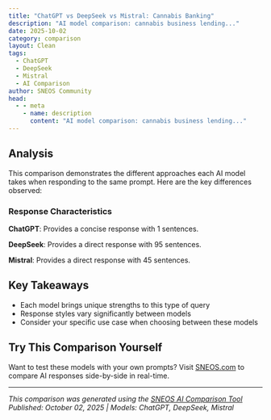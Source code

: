 ```yaml
---
title: "ChatGPT vs DeepSeek vs Mistral: Cannabis Banking"
description: "AI model comparison: cannabis business lending..."
date: 2025-10-02
category: comparison
layout: Clean
tags:
  - ChatGPT
  - DeepSeek
  - Mistral
  - AI Comparison
author: SNEOS Community
head:
  - - meta
    - name: description
      content: "AI model comparison: cannabis business lending..."
---
```


<ChatComparison
  title="ChatGPT vs DeepSeek vs Mistral: Cannabis Banking"
  prompt="cannabis business lending"
  :responses='{
    "ChatGPT": "Error calling OpenAI API.",
    "DeepSeek": "Of course. This is a complex and rapidly evolving area of finance. Here\u2019s a comprehensive breakdown of cannabis business lending, covering the challenges, types of lenders, loan products, and key considerations.\n\n### The Core Challenge: Federal Illegality\n\nThe single biggest hurdle for cannabis businesses seeking financing is the conflict between state and federal law in the United States.\n\n*   **State Level:** Medical and/or recreational cannabis is legal in many states.\n*   **Federal Level:** Cannabis remains a **Schedule I controlled substance** under the Controlled Substances Act. This makes it illegal federally.\n\nThis conflict creates a massive risk for traditional lenders (banks and credit unions that are FDIC-insured or have a federal charter):\n\n*   **Money Laundering \u0026 Banking Secrecy Act:** Handling funds from a federally illegal activity can be prosecuted as money laundering.\n*   **Federal Regulatory Action:** Banks risk having their charters revoked or facing severe penalties from federal regulators.\n*   **Reputational Risk:** Many traditional financial institutions are unwilling to be associated with the industry.\n\nAs a result, most cannabis businesses are **unbanked or underbanked**, operating primarily in cash, which creates safety and logistical nightmares.\n\n---\n\n### Types of Lenders in the Cannabis Space\n\nBecause traditional bank loans are largely unavailable, a specialized and alternative lending market has emerged.\n\n#### 1. Specialized Cannabis Banks \u0026 Credit Unions (MSBs)\nThese are state-chartered financial institutions that have chosen to serve the cannabis industry, despite the federal risk. They operate under strict guidance from the Financial Crimes Enforcement Network (FinCEN) and must file extensive suspicious activity reports (SARs).\n\n*   **How they lend:** They typically offer basic banking services (checking accounts, armored car services) and some commercial loans. Their underwriting is extremely rigorous.\n*   **Best for:** Established, compliant businesses looking for a full banking relationship and potentially real estate-secured loans.\n\n#### 2. Private Debt Funds \u0026 Alternative Lenders\nThis is the most active segment of the cannabis lending market. These are private investment firms that raise capital from institutional investors, family offices, and high-net-worth individuals specifically to lend to cannabis companies.\n\n*   **How they lend:** They offer various loan products (see below) but at a higher cost than traditional loans to compensate for the perceived risk and regulatory burden.\n*   **Best for:** Well-capitalized businesses needing growth capital, acquisition financing, or working capital.\n\n#### 3. Hard Money / Asset-Based Lenders\nThese lenders focus almost entirely on the collateral, not the business\u0027s cash flow or credit. The loan is secured by hard assets.\n\n*   **How they lend:** Loans are based on a percentage of the value of real estate, equipment, or other tangible assets.\n*   **Best for:** Businesses with significant real estate or expensive equipment who need fast funding and can accept high interest rates.\n\n#### 4. Private Equity \u0026 Venture Capital (Equity, not Debt)\nWhile not a \u0022loan,\u0022 this is a critical source of capital. Instead of lending money, these firms buy an ownership stake (equity) in the company.\n\n*   **How they \u0022lend\u0022:** They provide capital in exchange for shares and often a seat on the board. This is dilutive to the original owners.\n*   **Best for:** High-growth startups with a strong story and potential for massive scale, where founders are willing to give up some control.\n\n---\n\n### Common Cannabis Loan Products\n\n#### 1. Real Estate Loans\n*   **What it is:** A loan to purchase, refinance, or develop property (e.g., a cultivation facility, dispensary building, manufacturing warehouse).\n*   **Collateral:** The real estate itself.\n*   **Typical LTV (Loan-to-Value):** 50-65%. (You need significant skin in the game).\n\n#### 2. Equipment Financing\n*   **What it is:** A loan to purchase specific equipment (e.g., extraction machines, climate control systems, POS systems).\n*   **Collateral:** The equipment being financed.\n*   **Note:** Lenders will often want a UCC-1 lien on other business assets as well.\n\n#### 3. Accounts Receivable / Invoice Financing\n*   **What it is:** A loan based on the value of your outstanding invoices (e.g., money owed to a distributor from dispensaries).\n*   **How it works:** The lender advances a percentage (e.g., 80%) of the invoice value immediately, with the remainder (minus fees) paid when the customer settles the invoice.\n\n#### 4. Working Capital Loans\n*   **What it is:** A short-term loan to cover day-to-day operational expenses like payroll, inventory, and taxes.\n*   **Collateral:** Often requires a blanket lien on all business assets and sometimes a personal guarantee from the owners.\n\n#### 5. Construction \u0026 Tenant Improvement Loans\n*   **What it is:** Financing to build out a new facility or renovate an existing one (e.g., turning a retail space into a compliant dispensary).\n*   **Collateral:** The leasehold improvements and sometimes the business owner\u0027s personal assets.\n\n---\n\n### Key Factors Lenders Evaluate\n\nWhen applying for a cannabis business loan, be prepared to demonstrate:\n\n1.  **Regulatory Compliance:** This is non-negotiable. You must have pristine state and local licensing, track-and-trace reporting, and compliance records.\n2.  **Strong Financials:** Detailed profit \u0026 loss statements, balance sheets, cash flow projections, and tax returns (if filed).\n3.  **Experience:** A management team with proven experience in both cannabis and business operations.\n4.  **Collateral:** Significant tangible assets to secure the loan.\n5.  **Business Plan:** A clear, data-driven plan for how the funds will be used and the expected return on investment.\n6.  **Personal Credit \u0026 Guarantees:** Owners with strong personal credit scores will have a major advantage. Personal guarantees are almost always required.\n\n---\n\n### The Future: SAFE Banking Act and Beyond\n\nThe landscape could change dramatically with the passage of federal reform, most notably the **SAFE Banking Act**. This proposed legislation would:\n\n*   **Protect banks** that serve state-legal cannabis businesses from federal prosecution.\n*   **Open the doors** to traditional small business loans, lines of credit, and credit card processing.\n*   **Reduce the industry\u0027s reliance on cash,** making it safer and more efficient.\n\nWhile its passage is not guaranteed, it represents the single most important potential shift in cannabis business financing.\n\n### Actionable Steps for a Cannabis Business Seeking a Loan\n\n1.  **Get Your House in Order:** Ensure 100% compliance, organize your financials, and build a strong management team.\n2.  **Determine Your Needs:** Exactly how much do you need, what for, and what can you offer as collateral?\n3.  **Research Specialized Lenders:** Look for lenders who explicitly state they work with cannabis businesses. Industry conferences and trade publications are good resources.\n4.  **Prepare a Professional Package:** Have a compelling business plan, financial projections, and compliance documentation ready.\n5.  **Be Prepared for the Cost:** Understand that capital in this space is expensive. Interest rates can be in the mid-teens or higher, and loan terms will be strict.\n\n**Disclaimer:** This information is for educational purposes only and does not constitute financial or legal advice. You should consult with qualified financial and legal professionals who specialize in the cannabis industry before pursuing any financing options.",
    "Mistral": "Cannabis business lending refers to the financial services provided to companies involved in the cannabis industry, including cultivators, manufacturers, retailers, and ancillary businesses. Due to the complex legal landscape surrounding cannabis, traditional banking and lending services are often challenging to obtain. Here are some key points to consider:\n\n### Legal and Regulatory Environment\n1. **Federal vs. State Laws**: Cannabis is illegal at the federal level in the United States, but many states have legalized it for medical and/or recreational use. This discrepancy creates significant challenges for cannabis businesses seeking traditional banking services.\n2. **SAFE Banking Act**: The Secure and Fair Enforcement (SAFE) Banking Act aims to provide a safe harbor for financial institutions that serve cannabis-related businesses. However, as of my knowledge cutoff in 2023, it has not been enacted into law.\n\n### Types of Lending\n1. **Equipment Financing**: Loans specifically for purchasing equipment needed for cultivation, manufacturing, or retail operations.\n2. **Real Estate Loans**: Financing for purchasing or leasing property for cannabis operations.\n3. **Working Capital Loans**: Short-term loans to cover day-to-day expenses.\n4. **Inventory Financing**: Loans to purchase inventory, such as seeds, plants, or finished products.\n5. **Merchant Cash Advances**: Advances based on future credit card sales, though this is less common due to the cash-heavy nature of the industry.\n\n### Challenges\n1. **Limited Access to Traditional Banks**: Many traditional banks are reluctant to work with cannabis businesses due to federal regulations and the risk of legal repercussions.\n2. **High Interest Rates**: Due to the perceived risk, interest rates for cannabis business loans are often higher than for other industries.\n3. **Cash Management**: The cash-heavy nature of the industry poses security risks and complicates financial management.\n\n### Alternative Financing Options\n1. **Credit Unions**: Some credit unions are more willing to work with cannabis businesses, especially in states where cannabis is legal.\n2. **Private Lenders**: Specialized lenders and investment firms that focus on the cannabis industry.\n3. **Crowdfunding**: Platforms that allow businesses to raise funds from a large number of investors.\n4. **Venture Capital**: Investment from venture capital firms that are willing to take on the risk associated with the cannabis industry.\n\n### Best Practices\n1. **Compliance**: Ensure that your business is fully compliant with all state and local regulations.\n2. **Transparency**: Be transparent with potential lenders about your business operations and financials.\n3. **Diversification**: Consider diversifying your funding sources to mitigate risk.\n4. **Legal Counsel**: Consult with legal experts who specialize in cannabis law to navigate the complex regulatory environment.\n\n### Future Outlook\nThe cannabis industry is rapidly evolving, and there is growing pressure for federal legalization or at least decriminalization. If the SAFE Banking Act or similar legislation is passed, it could significantly improve access to traditional banking and lending services for cannabis businesses.\n\nIn summary, while cannabis business lending presents unique challenges, there are alternative financing options available. Staying informed about regulatory changes and maintaining compliance can help cannabis businesses navigate the complexities of securing financing."
  }'
  published-date="08:46"
/>

## Analysis

This comparison demonstrates the different approaches each AI model takes when responding to the same prompt. Here are the key differences observed:

### Response Characteristics

**ChatGPT**: Provides a concise response with 1 sentences. 

**DeepSeek**: Provides a direct response with 95 sentences. 

**Mistral**: Provides a direct response with 45 sentences. 

## Key Takeaways

- Each model brings unique strengths to this type of query
- Response styles vary significantly between models
- Consider your specific use case when choosing between these models

## Try This Comparison Yourself

Want to test these models with your own prompts? Visit [SNEOS.com](https://sneos.com) to compare AI responses side-by-side in real-time.

---

*This comparison was generated using the [SNEOS AI Comparison Tool](https://sneos.com)*
*Published: October 02, 2025 | Models: ChatGPT, DeepSeek, Mistral*
